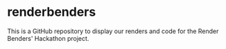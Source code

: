 # renderbenders
This is a GitHub repository to display our renders and code for the Render Benders' Hackathon project.

